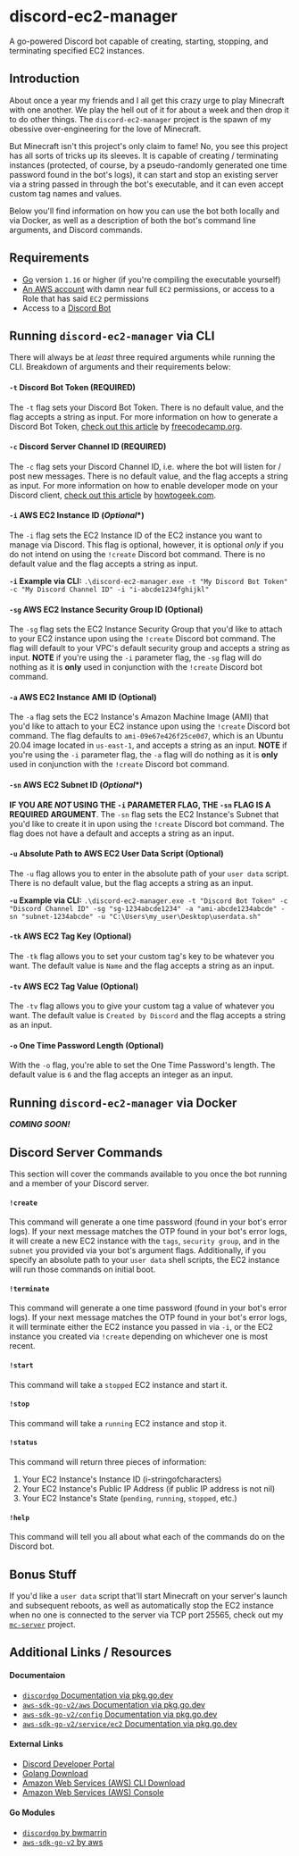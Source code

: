 # discord-ec2-manager
A go-powered Discord bot capable of creating, starting, stopping, and terminating  specified EC2 instances.

## Introduction
About once a year my friends and I all get this crazy urge to play Minecraft with one another. We play the hell out of it for about a week and then drop it to do other things. The `discord-ec2-manager` project is the spawn of my obessive over-engineering for the love of Minecraft. 

But Minecraft isn't this project's only claim to fame! No, you see this project has all sorts of tricks up its sleeves. It is capable of creating / terminating instances (protected, of course, by a pseudo-randomly generated one time password found in the bot's logs), it can start and stop an existing server via a string passed in through the bot's executable, and it can even accept custom tag names and values. 

Below you'll find information on how you can use the bot both locally and via Docker, as well as a description of both the bot's command line arguments, and Discord commands.

## Requirements
* [Go](https://golang.org/dl/) version `1.16` or higher (if you're compiling the executable yourself)
* [An AWS account](https://aws.amazon.com/) with damn near full `EC2` permissions, or access to a Role that has said `EC2` permissions
* Access to a [Discord Bot](https://discord.com/developers/applications/)

## Running `discord-ec2-manager` via CLI
There will always be at _least_ three required arguments while running the CLI. Breakdown of arguments and their requirements below:

#### `-t` Discord Bot Token (**REQUIRED**)
The `-t` flag sets your Discord Bot Token. There is no default value, and the flag accepts a string as input. For more information on how to generate a Discord Bot Token, [check out this article](https://www.freecodecamp.org/news/create-a-discord-bot-with-python/) by [freecodecamp.org](https://freecodecamp.org). 

#### `-c` Discord Server Channel ID (**REQUIRED**)
The `-c` flag sets your Discord Channel ID, i.e. where the bot will listen for / post new messages. There is no default value, and the flag accepts a string as input. For more information on how to enable developer mode on your Discord client, [check out this article](https://www.howtogeek.com/714348/how-to-enable-or-disable-developer-mode-on-discord/) by [howtogeek.com](https://howtogeek.com).

#### `-i` AWS EC2 Instance ID (_**Optional**_*)
The `-i` flag sets the EC2 Instance ID of the EC2 instance you want to manage via Discord. This flag is optional, however, it is optional *only* if you do not intend on using the `!create` Discord bot command. There is no default value and the flag accepts a string as input.

**`-i` Example via CLI:**
`.\discord-ec2-manager.exe -t "My Discord Bot Token" -c "My Discord Channel ID" -i "i-abcde1234fghijkl"`

#### `-sg` AWS EC2 Instance Security Group ID (Optional)
The `-sg` flag sets the EC2 Instance Security Group that you'd like to attach to your EC2 instance upon using the `!create` Discord bot command. The flag will default to your VPC's default security group and accepts a string as input. **NOTE** if you're using the `-i` parameter flag, the `-sg` flag will do nothing as it is **only** used in conjunction with the `!create` Discord bot command.

#### `-a` AWS EC2 Instance AMI ID (Optional)
The `-a` flag sets the EC2 Instance's Amazon Machine Image (AMI) that you'd like to attach to your EC2 instance upon using the `!create` Discord bot command. The flag defaults to `ami-09e67e426f25ce0d7`, which is an Ubuntu 20.04 image located in `us-east-1`, and accepts a string as an input. **NOTE** if you're using the `-i` parameter flag, the `-a` flag will do nothing as it is **only** used in conjunction with the `!create` Discord bot command.

#### `-sn` AWS EC2 Subnet ID (_**Optional**_*)
**IF YOU ARE _NOT_ USING THE `-i` PARAMETER FLAG, THE `-sn` FLAG IS A REQUIRED ARGUMENT**. The `-sn` flag sets the EC2 Instance's Subnet that you'd like to create it in upon using the `!create` Discord bot command. The flag does not have a default and accepts a string as an input. 

#### `-u` Absolute Path to AWS EC2 User Data Script (Optional)
The `-u` flag allows you to enter in the absolute path of your `user data` script. There is no default value, but the flag accepts a string as an input. 

**`-u` Example via CLI:**
`.\discord-ec2-manager.exe -t "Discord Bot Token" -c "Discord Channel ID" -sg "sg-1234abcde1234" -a "ami-abcde1234abcde" -sn "subnet-1234abcde" -u "C:\Users\my_user\Desktop\userdata.sh"`

#### `-tk` AWS EC2 Tag Key (Optional)
The `-tk` flag allows you to set your custom tag's key to be whatever you want. The default value is `Name` and the flag accepts a string as an input.

#### `-tv` AWS EC2 Tag Value (Optional)
The `-tv` flag allows you to give your custom tag a value of whatever you want. The default value is `Created by Discord` and the flag accepts a string as an input.

#### `-o` One Time Password Length (Optional)
With the `-o` flag, you're able to set the One Time Password's length. The default value is `6` and the flag accepts an integer as an input.

## Running `discord-ec2-manager` via Docker
_**COMING SOON!**_

## Discord Server Commands
This section will cover the commands available to you once the bot running and a member of your Discord server.

#### `!create`
This command will generate a one time password (found in your bot's error logs). If your next message matches the OTP found in your bot's error logs, it will create a new EC2 instance with the `tags`, `security group`, and in the `subnet` you provided via your bot's argument flags. Additionally, if you specify an absolute path to your `user data` shell scripts, the EC2 instance will run those commands on initial boot.

#### `!terminate`
This command will generate a one time password (found in your bot's error logs). If your next message matches the OTP found in your bot's error logs, it will terminate either the EC2 instance you passed in via `-i`, or the EC2 instance you created via `!create` depending on whichever one is most recent.

#### `!start`
This command will take a `stopped` EC2 instance and start it. 

#### `!stop`
This command will take a `running` EC2 instance and stop it.

#### `!status`
This command will return three pieces of information:
1. Your EC2 Instance's Instance ID (i-stringofcharacters)
1. Your EC2 Instance's Public IP Address (if public IP address is not nil)
1. Your EC2 Instance's State (`pending`, `running`, `stopped`, etc.)

#### `!help`
This command will tell you all about what each of the commands do on the Discord bot.

## Bonus Stuff
If you'd like a `user data` script that'll start Minecraft on your server's launch and subsequent reboots, as well as automatically stop the EC2 instance when no one is connected to the server via TCP port 25565, check out my [`mc-server`](https://github.com/jacob-howe/mc-server) project. 

## Additional Links / Resources
#### Documentaion
* [`discordgo` Documentation via pkg.go.dev](https://pkg.go.dev/github.com/bwmarrin/discordgo)
* [`aws-sdk-go-v2/aws` Documentation via pkg.go.dev](https://pkg.go.dev/github.com/aws/aws-sdk-go-v2/aws)
* [`aws-sdk-go-v2/config` Documentation via pkg.go.dev](https://pkg.go.dev/github.com/aws/aws-sdk-go-v2/config)
* [`aws-sdk-go-v2/service/ec2` Documentation via pkg.go.dev](https://pkg.go.dev/github.com/aws/aws-sdk-go-v2/service/ec2)

#### External Links
* [Discord Developer Portal](https://discord.com/developers/applications/)
* [Golang Download](https://golang.org/dl/)
* [Amazon Web Services (AWS) CLI Download](https://docs.aws.amazon.com/cli/latest/userguide/install-cliv2.html)
* [Amazon Web Services (AWS) Console](https://aws.amazon.com/console/)

#### Go Modules
* [`discordgo` by bwmarrin](https://github.com/bwmarrin/discordgo)
* [`aws-sdk-go-v2` by aws](https://github.com/aws/aws-sdk-go-v2)

